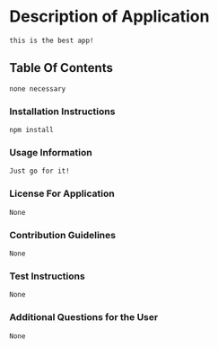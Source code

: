 # Description of Application
  ```
  this is the best app!
  ```




  ## Table Of Contents
  ```
  none necessary
  ```




  ### Installation Instructions
  ```
  npm install
  ```




  ### Usage Information
  ```
  Just go for it!
  ```




  ### License For Application
  ```
  None
  ```




  ### Contribution Guidelines
  ```
  None
  ```




  ### Test Instructions
  ```
  None
  ```



  
  ### Additional Questions for the User
  ```
  None
  ```
